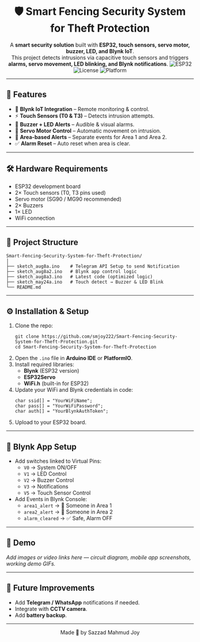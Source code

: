 <!-- Smart Fencing Security System for Theft Protection - README (HTML version) -->

<h1 align="center">🛡️ Smart Fencing Security System for Theft Protection</h1>

<p
  align="center">
  A <strong>smart security solution</strong> built with <strong>ESP32, touch sensors, servo motor, buzzer, LED, and Blynk IoT</strong>.<br>
  This project detects intrusions via capacitive touch sensors and triggers
  <strong>alarms, servo movement, LED blinking, and Blynk notifications</strong>.
  <img alt="ESP32" src="https://img.shields.io/badge/ESP32-IoT-blue?logo=espressif">
  <img alt="License" src="https://img.shields.io/badge/license-MIT-green">
  <img alt="Platform" src="https://img.shields.io/badge/platform-Arduino-orange">
</p>

<hr>

<h2>🚀 Features</h2>
<ul>
  <li>📲 <strong>Blynk IoT Integration</strong> – Remote monitoring &amp; control.</li>
  <li>⚡ <strong>Touch Sensors (T0 &amp; T3)</strong> – Detects intrusion attempts.</li>
  <li>🔔 <strong>Buzzer + LED Alerts</strong> – Audible &amp; visual alarms.</li>
  <li>🔄 <strong>Servo Motor Control</strong> – Automatic movement on intrusion.</li>
  <li>🔐 <strong>Area-based Alerts</strong> – Separate events for Area 1 and Area 2.</li>
  <li>✅ <strong>Alarm Reset</strong> – Auto reset when area is clear.</li>
</ul>

<hr>

<h2>🛠️ Hardware Requirements</h2>
<ul>
  <li>ESP32 development board</li>
  <li>2× Touch sensors (T0, T3 pins used)</li>
  <li>Servo motor (SG90 / MG90 recommended)</li>
  <li>2× Buzzers</li>
  <li>1× LED</li>
  <li>WiFi connection</li>
</ul>

<hr>

<h2>📂 Project Structure</h2>
<pre><code>Smart-Fencing-Security-System-for-Theft-Protection/
│
├── sketch_aug8a.ino    # Telegram API Setup to send Notification
├── sketch_aug8a2.ino   # Blynk app control logic
├── sketch_aug8a3.ino   # Latest code (optimized logic)
├── sketch_may24a.ino   # Touch detect → Buzzer & LED Blink
└── README.md
</code></pre>

<hr>

<h2>⚙️ Installation &amp; Setup</h2>
<ol>
  <li>
    Clone the repo:
    <pre><code>git clone https://github.com/smjoy222/Smart-Fencing-Security-System-for-Theft-Protection.git
cd Smart-Fencing-Security-System-for-Theft-Protection
</code></pre>
  </li>
  <li>Open the <code>.ino</code> file in <strong>Arduino IDE</strong> or <strong>PlatformIO</strong>.</li>
  <li>Install required libraries:
    <ul>
      <li><strong>Blynk</strong> (ESP32 version)</li>
      <li><strong>ESP32Servo</strong></li>
      <li><strong>WiFi.h</strong> (built-in for ESP32)</li>
    </ul>
  </li>
  <li>
    Update your WiFi and Blynk credentials in code:
    <pre><code class="language-cpp">char ssid[] = "YourWiFiName";
char pass[] = "YourWiFiPassword";
char auth[] = "YourBlynkAuthToken";
</code></pre>
  </li>
  <li>Upload to your ESP32 board.</li>
</ol>

<hr>

<h2>📲 Blynk App Setup</h2>
<ul>
  <li>Add switches linked to Virtual Pins:
    <ul>
      <li><code>V0</code> → System ON/OFF</li>
      <li><code>V1</code> → LED Control</li>
      <li><code>V2</code> → Buzzer Control</li>
      <li><code>V3</code> → Notifications</li>
      <li><code>V5</code> → Touch Sensor Control</li>
    </ul>
  </li>
  <li>Add Events in Blynk Console:
    <ul>
      <li><code>area1_alert</code> → 🚨 Someone in Area 1</li>
      <li><code>area2_alert</code> → 🚨 Someone in Area 2</li>
      <li><code>alarm_cleared</code> → ✅ Safe, Alarm OFF</li>
    </ul>
  </li>
</ul>

<hr>

<h2>📸 Demo</h2>
<p><em>Add images or video links here — circuit diagram, mobile app screenshots, working demo GIFs.</em></p>

<hr>

<h2>🔮 Future Improvements</h2>
<ul>
  <li>Add <strong>Telegram / WhatsApp</strong> notifications if needed.</li>
  <li>Integrate with <strong>CCTV camera</strong>.</li>
  <li>Add <strong>battery backup</strong>.</li>
</ul>

<hr>


<p align="center">
  Made 💚 by Sazzad Mahmud Joy</strong>
</p>
